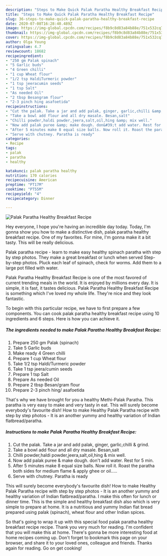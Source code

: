```yaml
---
description: "Steps to Make Quick Palak Paratha Healthy Breakfast Recipe"
title: "Steps to Make Quick Palak Paratha Healthy Breakfast Recipe"
slug: 36-steps-to-make-quick-palak-paratha-healthy-breakfast-recipe
date: 2020-07-08T16:28:40.489Z
image: https://img-global.cpcdn.com/recipes/f8b9c8d83a84b88e/751x532cq70/palak-paratha-healthy-breakfast-recipe-recipe-main-photo.jpg
thumbnail: https://img-global.cpcdn.com/recipes/f8b9c8d83a84b88e/751x532cq70/palak-paratha-healthy-breakfast-recipe-recipe-main-photo.jpg
cover: https://img-global.cpcdn.com/recipes/f8b9c8d83a84b88e/751x532cq70/palak-paratha-healthy-breakfast-recipe-recipe-main-photo.jpg
author: Olga Young
ratingvalue: 4.7
reviewcount: 18682
recipeingredient:
- "250 gm Palak spinach"
- "5 Garlic buds"
- "4 Green chilli"
- "1 cup Wheat flour"
- "1/2 tsp HaldiTurmeric powder"
- "1 tsp jeeracumin seeds"
- "1 tsp Salt"
- "As needed Oil"
- "2 tbsp Besangram flour"
- "2-3 pinch hing asafoetida"
recipeinstructions:
- "Cut the palak. Take a jar and add palak, ginger, garlic,chilli &amp; grind."
- "Take a bowl add flour and all dry masale. Besan,salt"
- "Chilli powder,haldi powder,jeera,salt,oil,hing &amp; mix well."
- "Now add palak puree &amp; make dough. don&#39;t add water. Rest for 5 min."
- "After 5 minutes make 8 equal size balls. Now roll it. Roast the paratha both sides for medium flame &amp; apply ghee or oil....."
- "Serve with chutney. Paratha is ready"
categories:
- Recipe
tags:
- palak
- paratha
- healthy

katakunci: palak paratha healthy 
nutrition: 170 calories
recipecuisine: American
preptime: "PT17M"
cooktime: "PT55M"
recipeyield: "4"
recipecategory: Dinner

---
```



![Palak Paratha Healthy Breakfast Recipe](https://img-global.cpcdn.com/recipes/f8b9c8d83a84b88e/751x532cq70/palak-paratha-healthy-breakfast-recipe-recipe-main-photo.jpg)

Hey everyone, I hope you're having an incredible day today. Today, I'm gonna show you how to make a distinctive dish, palak paratha healthy breakfast recipe. One of my favorites. For mine, I'm gonna make it a bit tasty. This will be really delicious.

Palak paratha recipe - learn to make easy healthy spinach paratha with step by step photos. They make a great breakfast or lunch when served Step-by-step photos. Pluck each leaf of spinach, check for worms. Add them to a large pot filled with water.

Palak Paratha Healthy Breakfast Recipe is one of the most favored of current trending meals in the world. It is enjoyed by millions every day. It is simple, it is fast, it tastes delicious. Palak Paratha Healthy Breakfast Recipe is something which I've loved my whole life. They're nice and they look fantastic.


To begin with this particular recipe, we have to first prepare a few components. You can cook palak paratha healthy breakfast recipe using 10 ingredients and 6 steps. Here is how you can achieve it.

<!--inarticleads1-->

##### The ingredients needed to make Palak Paratha Healthy Breakfast Recipe:

1. Prepare 250 gm Palak (spinach)
1. Take 5 Garlic buds
1. Make ready 4 Green chilli
1. Prepare 1 cup Wheat flour
1. Take 1/2 tsp Haldi/Turmeric powder
1. Take 1 tsp jeera/cumin seeds
1. Prepare 1 tsp Salt
1. Prepare As needed Oil
1. Prepare 2 tbsp Besan/gram flour
1. Prepare 2-3 pinch hing/ asafoetida


That&#39;s why we have brought for you a healthy Methi-Palak Paratha. This paratha is very easy to make and very tasty in eat. This will surely become everybody&#39;s favourite dish! How to make Healthy Palak Paratha recipe with step by step photos - It is an another yummy and healthy variation of Indian flatbread/paratha. 

<!--inarticleads2-->

##### Instructions to make Palak Paratha Healthy Breakfast Recipe:

1. Cut the palak. Take a jar and add palak, ginger, garlic,chilli &amp; grind.
1. Take a bowl add flour and all dry masale. Besan,salt
1. Chilli powder,haldi powder,jeera,salt,oil,hing &amp; mix well.
1. Now add palak puree &amp; make dough. don&#39;t add water. Rest for 5 min.
1. After 5 minutes make 8 equal size balls. Now roll it. Roast the paratha both sides for medium flame &amp; apply ghee or oil.....
1. Serve with chutney. Paratha is ready


This will surely become everybody&#39;s favourite dish! How to make Healthy Palak Paratha recipe with step by step photos - It is an another yummy and healthy variation of Indian flatbread/paratha. I make this often for lunch or dinner time. This is the simple and healthy breakfast dish also which is very simple to prepare at home. It is a nutritious and yummy Indian flat bread prepared using palak (spinach), wheat flour and other Indian spices. 

So that's going to wrap it up with this special food palak paratha healthy breakfast recipe recipe. Thank you very much for reading. I'm confident that you will make this at home. There's gonna be more interesting food at home recipes coming up. Don't forget to bookmark this page on your browser, and share it to your loved ones, colleague and friends. Thanks again for reading. Go on get cooking!
